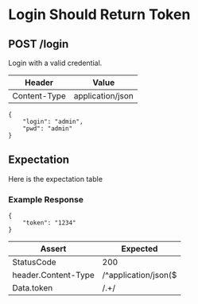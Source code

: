 # Login Should Return Token

## POST /login

Login with a valid credential.

| Header | Value |
| - | - |
| Content-Type | application/json |

```
{
    "login": "admin",
    "pwd": "admin"
}
```

## Expectation

Here is the expectation table

### Example Response

```
{
    "token": "1234"
}
```

| Assert | Expected |
| - | - |
| StatusCode | 200 |
| header.Content-Type | /^application/json($|;)/ |
| Data.token | /.+/ |